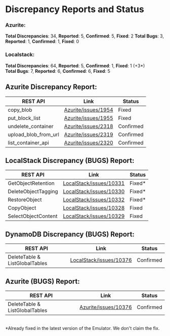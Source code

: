 # Discrepancy Reports and Status

### Azurite: 

**Total Discrepancies**: 34, **Reported**: 5, **Confirmed**: 5, **Fixed**: 2 
**Total Bugs**: 3, **Reported**: 1, **Confirmed**: 1, **Fixed**: 0

### Localstack: 

**Total Discrepancies**: 64, **Reported**: 5, **Confirmed**: 1, **Fixed**: 1 (+3*)  
**Total Bugs**: 7, **Reported**: 6, **Confirmed**: 6, **Fixed**: 5

## Azurite Discrepancy Report:

| REST API | Link | Status |
| -------- | -------- | -------- |
| copy_blob | [Azurite/issues/1954](https://github.com/Azure/Azurite/issues/1954) | Fixed |
| put_block_list | [Azurite/issues/1955](https://github.com/Azure/Azurite/issues/1955#issue-1697049378) | Fixed |
| undelete_container | [Azurite/issues/2318](https://github.com/Azure/Azurite/issues/2318) | Confirmed |
| upload_blob_from_url | [Azurite/issues/2319](https://github.com/Azure/Azurite/issues/2319)| Confirmed | 
| list_container_api | [Azurite/issues/2320](https://github.com/Azure/Azurite/issues/2320) | Confirmed | 

## LocalStack Discrepancy (BUGS) Report:

| REST API | Link | Status |
| -------- | -------- | -------- |
| GetObjectRetention |  [LocalStack/issues/10331](https://github.com/localstack/localstack/issues/10331)  | Fixed* |
| DeleteObjectTagging |  [LocalStack/issues/10330](https://github.com/localstack/localstack/issues/10330)  | Fixed* |
| RestoreObject |  [LocalStack/issues/10332](https://github.com/localstack/localstack/issues/10332)  | Fixed* |
| CopyObject |  [LocalStack/issues/10328](https://github.com/localstack/localstack/issues/10328)  | Fixed |
| SelectObjectContent |  [LocalStack/issues/10329](https://github.com/localstack/localstack/issues/10329)  | Fixed |

## DynamoDB Discrepancy (BUGS) Report:

| REST API | Link | Status |
| -------- | -------- | -------- |
| DeleteTable & ListGlobalTables |  [LocalStack/issues/10376](https://github.com/localstack/localstack/issues/10376)  | Confirmed |

## Azurite (BUGS) Report:

| REST API | Link | Status |
| -------- | -------- | -------- |
| DeleteTable & ListGlobalTables |  [Azurite/issues/10376](https://github.com/Azure/Azurite/issues/2378)  | Confirmed |

<br>
*Already fixed in the latest version of the Emulator. We don't claim the fix.
